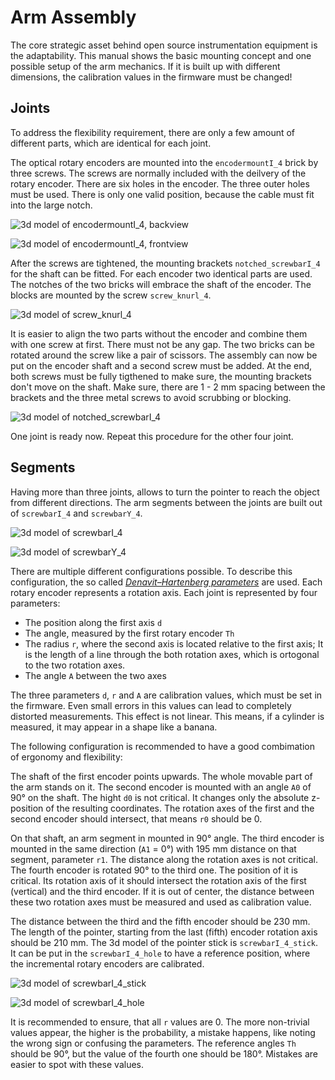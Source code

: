 
# Arm Assembly

The core strategic asset behind open source instrumentation equipment is the adaptability. This manual shows the basic mounting concept and one possible setup of the arm mechanics. If it is built up with different dimensions, the calibration values in the firmware must be changed!

## Joints

To address the flexibility requirement, there are only a few amount of different parts, which are identical for each joint.

The optical rotary encoders are mounted into the `encodermountI_4` brick by three screws. The screws are normally included with the deilvery of the rotary encoder. There are six holes in the encoder. The three outer holes must be used. There is only one valid position, because the cable must fit into the large notch.

![3d model of encodermountI\_4, backview](encodermountI_4_back.png)

![3d model of encodermountI\_4, frontview](encodermountI_4_front.png)

After the screws are tightened, the mounting brackets `notched_screwbarI_4` for the shaft can be fitted. For each encoder two identical parts are used. The notches of the two bricks will embrace the shaft of the encoder. The blocks are mounted by the screw `screw_knurl_4`.

![3d model of screw\_knurl\_4](screw_knurl_4.png)

It is easier to align the two parts without the encoder and combine them with one screw at first. There must not be any gap. The two bricks can be rotated around the screw like a pair of scissors. The assembly can now be put on the encoder shaft and a second screw must be added. At the end, both screws must be fully tigthened to make sure, the mounting brackets don't move on the shaft. Make sure, there are 1 - 2 mm spacing between the brackets and the three metal screws to avoid scrubbing or blocking.

![3d model of notched\_screwbarI\_4](notched_screwbarI_4.png)


One joint is ready now. Repeat this procedure for the other four joint.

## Segments

Having more than three joints, allows to turn the pointer to reach the object from different directions. The arm segments between the joints are built out of `screwbarI_4` and `screwbarY_4`.

![3d model of screwbarI\_4](screwbarI_4.png)

![3d model of screwbarY\_4](screwbarY_4.png)

There are multiple different configurations possible. To describe this configuration, the so called [_Denavit–Hartenberg parameters_](https://en.wikipedia.org/wiki/Denavit%E2%80%93Hartenberg_parameters) are used. Each rotary encoder represents a rotation axis. Each joint is represented by four parameters:

* The position along the first axis `d`
* The angle, measured by the first rotary encoder `Th`
* The radius `r`, where the second axis is located relative to the first axis; It is the length of a line through the both rotation axes, which is ortogonal to the two rotation axes.
* The angle `A` between the two axes

The three parameters `d`, `r` and `A` are calibration values, which must be set in the firmware. Even small errors in this values can lead to completely distorted measurements. This effect is not linear. This means, if a cylinder is measured, it may appear in a shape like a banana.

The following configuration is recommended to have a good combimation of ergonomy and flexibility:

The shaft of the first encoder points upwards. The whole movable part of the arm stands on it. The second encoder is mounted with an angle `A0` of 90° on the shaft. The hight `d0` is not critical. It changes only the absolute z-position of the resulting coordinates. The rotation axes of the first and the second encoder should intersect, that means `r0` should be 0. 

On that shaft, an arm segment in mounted in 90° angle. The third encoder is mounted in the same direction (`A1` = 0°) with 195 mm distance on that segment, parameter `r1`. The distance along the rotation axes is not critical. The fourth encoder is rotated 90° to the third one. The position of it is critical. Its rotation axis of it should intersect the rotation axis of the first (vertical) and the third encoder. If it is out of center, the distance between these two rotation axes must be measured and used as calibration value. 

The distance between the third and the fifth encoder should be 230 mm. The length of the pointer, starting from the last (fifth) encoder rotation axis should be 210 mm. The 3d model of the pointer stick is `screwbarI_4_stick`. It can be put in the `screwbarI_4_hole` to have a reference position, where the incremental rotary encoders are calibrated.

![3d model of screwbarI\_4\_stick](screwbarI_4_stick.png)

![3d model of screwbarI\_4\_hole](screwbarI_4_hole.png)


It is recommended to ensure, that all `r` values are 0. The more non-trivial values appear, the higher is the probability, a mistake happens, like noting the wrong sign or confusing the parameters. The reference angles `Th` should be 90°, but the value of the fourth one should be 180°. Mistakes are easier to spot with these values.




